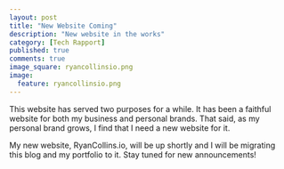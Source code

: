 ```yaml
---
layout: post
title: "New Website Coming"
description: "New website in the works"
category: [Tech Rapport]
published: true
comments: true
image_square: ryancollinsio.png
image:
  feature: ryancollinsio.png
---
```


This website has served two purposes for a while.  It has been a faithful website for both my business and personal brands.  That said, as my personal brand grows, I find that I need a new website for it.

My new website, RyanCollins.io, will be up shortly and I will be migrating this blog and my portfolio to it.  Stay tuned for new announcements!
